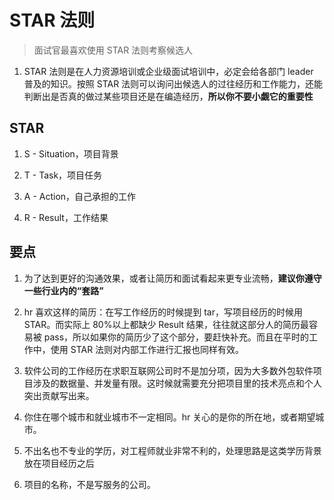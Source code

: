 # STAR 法则

> 面试官最喜欢使用 STAR 法则考察候选人

1. STAR 法则是在人力资源培训或企业级面试培训中，必定会给各部门 leader 普及的知识。按照 STAR 法则可以询问出候选人的过往经历和工作能力，还能判断出是否真的做过某些项目还是在编造经历，**所以你不要小觑它的重要性**

## STAR

1. S - Situation，项目背景

2. T - Task，项目任务

3. A - Action，自己承担的工作

4. R - Result，工作结果

## 要点

1. 为了达到更好的沟通效果，或者让简历和面试看起来更专业流畅，**建议你遵守一些行业内的“套路”**

2. hr 喜欢这样的简历：在写⼯作经历的时候提到 tar，写项⽬经历的时候⽤ STAR。⽽实际上 80%以上都缺少 Result 结果，往往就这部分⼈的简历最容易被 pass，所以如果你的简历少了这个部分，要赶快补充。⽽且在平时的⼯作中，使⽤ STAR 法则对内部⼯作进⾏汇报也同样有效。

3. 软件公司的⼯作经历在求职互联⽹公司时不是加分项，因为⼤多数外包软件项⽬涉及的数据量、并发量有限。这时候就需要充分把项⽬⾥的技术亮点和个⼈突出贡献写出来。

4. 你住在哪个城市和就业城市不⼀定相同。hr 关⼼的是你的所在地，或者期望城市。

5. 不出名也不专业的学历，对工程师就业非常不利的，处理思路是这类学历背景放在项目经历之后

6. 项目的名称，不是写服务的公司。
